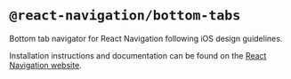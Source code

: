 # `@react-navigation/bottom-tabs`

Bottom tab navigator for React Navigation following iOS design guidelines.

Installation instructions and documentation can be found on the [React Navigation website](https://reactnavigation.org/docs/bottom-tab-navigator.html).
